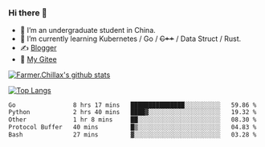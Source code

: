 ### Hi there 👋

- 🔭 I’m an undergraduate student in China.
- 🌱 I’m currently learning Kubernetes / Go / ~~C++~~ / Data Struct / Rust.
- ✍️ [Blogger](https://blog.farmer233.top)
- 🤔 [My Gitee](https://gitee.com/Farmer-chong)


[![Farmer.Chillax's github stats](https://github-readme-stats.vercel.app/api?username=FarmerChillax)](https://github.com/anuraghazra/github-readme-stats)

[![Top Langs](https://github-readme-stats.vercel.app/api/top-langs/?username=FarmerChillax&layout=compact&hide=html,css,javascript)](https://github.com/anuraghazra/github-readme-stats)

<p>
  <a href="https://wakatime.com/@Farmer">
        <!--START_SECTION:waka-->

```txt
Go                8 hrs 17 mins   ███████████████░░░░░░░░░░   59.86 %
Python            2 hrs 40 mins   ████▓░░░░░░░░░░░░░░░░░░░░   19.32 %
Other             1 hr 8 mins     ██░░░░░░░░░░░░░░░░░░░░░░░   08.30 %
Protocol Buffer   40 mins         █▒░░░░░░░░░░░░░░░░░░░░░░░   04.83 %
Bash              27 mins         ▓░░░░░░░░░░░░░░░░░░░░░░░░   03.28 %
```

<!--END_SECTION:waka-->
  </a>
</p>

<!--
**Farmer-chong/Farmer-chong** is a ✨ _special_ ✨ repository because its `README.md` (this file) appears on your GitHub profile.

Here are some ideas to get you started:

- 🔭 I’m currently working on ...
- 🌱 I’m currently learning ...
- 👯 I’m looking to collaborate on ...
- 🤔 I’m looking for help with ...
- 💬 Ask me about ...
- 📫 How to reach me: ...
- 😄 Pronouns: ...
- ⚡ Fun fact: ...
-->
